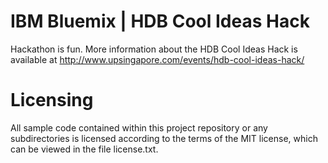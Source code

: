 # IBM Bluemix | HDB Cool Ideas Hack

Hackathon is fun. More information about the HDB Cool Ideas Hack is available at http://www.upsingapore.com/events/hdb-cool-ideas-hack/

# Licensing

All sample code contained within this project repository or any subdirectories is licensed according to the terms of the MIT license, which can be viewed in the file license.txt.